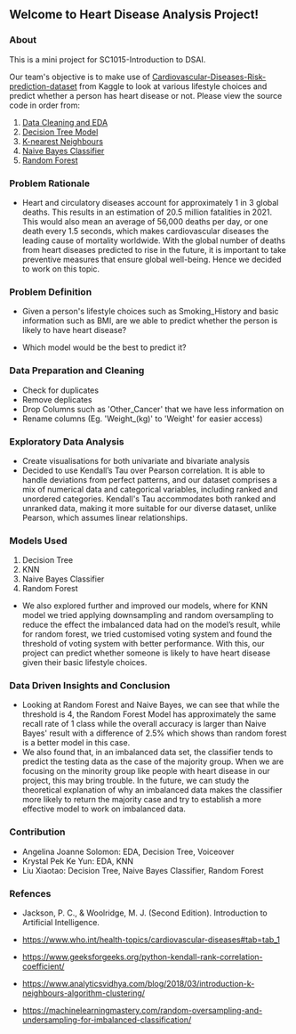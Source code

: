 ## Welcome to Heart Disease Analysis Project!
### About
This is a mini project for SC1015-Introduction to DSAI.

Our team's objective is to make use of [Cardiovascular-Diseases-Risk-prediction-dataset](https://www.kaggle.com/datasets/alphiree/cardiovascular-diseases-risk-prediction-dataset) from Kaggle to look at various lifestyle choices and predict whether a person has heart disease or not.
Please view the source code in order from:
1. [Data Cleaning and EDA](EDA.ipynb)
2. [Decision Tree Model](DecisionTree.ipynb)
3. [K-nearest Neighbours](KNN.ipynb)
4. [Naive Bayes Classifier](NaiveBayesClassifier.ipynb)
5. [Random Forest](RandomForest.ipynb)

### Problem Rationale
- Heart and circulatory diseases account for approximately 1 in 3 global deaths. This results in an estimation of 20.5 million fatalities in 2021. This would also mean an average of 56,000 deaths per day, or one death every 1.5 seconds, which makes cardiovascular diseases the leading cause of mortality worldwide. With the global number of deaths from heart diseases predicted to rise in the future, it is important to take preventive measures that ensure global well-being. Hence we decided to work on this topic.

### Problem Definition
- Given a person's lifestyle choices such as Smoking_History and basic information such as BMI, are we able to predict whether the person is likely to have heart disease?

- Which model would be the best to predict it?

### Data Preparation and Cleaning
- Check for duplicates
- Remove deplicates
- Drop Columns such as 'Other_Cancer' that we have less information on
- Rename columns (Eg. 'Weight_(kg)' to 'Weight' for easier access)

### Exploratory Data Analysis
- Create visualisations for both univariate and bivariate analysis
- Decided to use Kendall’s Tau over Pearson correlation. It is able to handle deviations from perfect patterns, and our dataset comprises a mix of numerical data and categorical variables, including ranked and unordered categories. Kendall's Tau accommodates both ranked and unranked data, making it more suitable for our diverse dataset, unlike Pearson, which assumes linear relationships.

### Models Used
1. Decision Tree 
2. KNN
3. Naive Bayes Classifier
4. Random Forest
-   We also explored further and improved our models, where for KNN model we tried applying downsampling and random oversampling to reduce the effect the imbalanced data had on the model’s result, while for random forest, we tried customised voting system and found the threshold of voting system with better performance.
With this, our project can predict whether someone is likely to have heart disease given their basic lifestyle choices. 


### Data Driven Insights and Conclusion
- Looking at Random Forest and Naive Bayes, we can see that while the threshold is 4, the Random Forest Model has approximately the same recall rate of 1 class while the overall accuracy is larger than Naive Bayes' result with a difference of 2.5% which shows than random forest is a better model in this case.
- We also found that, in an imbalanced data set, the classifier tends to predict the testing data as the case of the majority group. When we are focusing on the minority group like people with heart disease in our project, this may bring trouble. In the future, we can study the theoretical explanation of why an imbalanced data makes the classifier more likely to return the majority case and try to establish a more effective model to work on imbalanced data. 

### Contribution
- Angelina Joanne Solomon: EDA, Decision Tree, Voiceover 
- Krystal Pek Ke Yun: EDA, KNN
- Liu Xiaotao: Decision Tree, Naive Bayes Classifier, Random Forest

### Refences
- Jackson, P. C., & Woolridge, M. J. (Second Edition). Introduction to Artificial Intelligence.
-  https://www.who.int/health-topics/cardiovascular-diseases#tab=tab_1
- https://www.geeksforgeeks.org/python-kendall-rank-correlation-coefficient/

- https://www.analyticsvidhya.com/blog/2018/03/introduction-k-neighbours-algorithm-clustering/

- https://machinelearningmastery.com/random-oversampling-and-undersampling-for-imbalanced-classification/